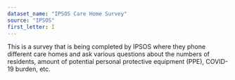 ```yaml
---
dataset_name: "IPSOS Care Home Survey"
source: "IPSOS"
first_letter: I
---
```

This is a survey that is being completed by IPSOS where they phone different care homes and ask various questions about the numbers of residents, amount of potential personal protective equipment (PPE), COVID-19 burden, etc.